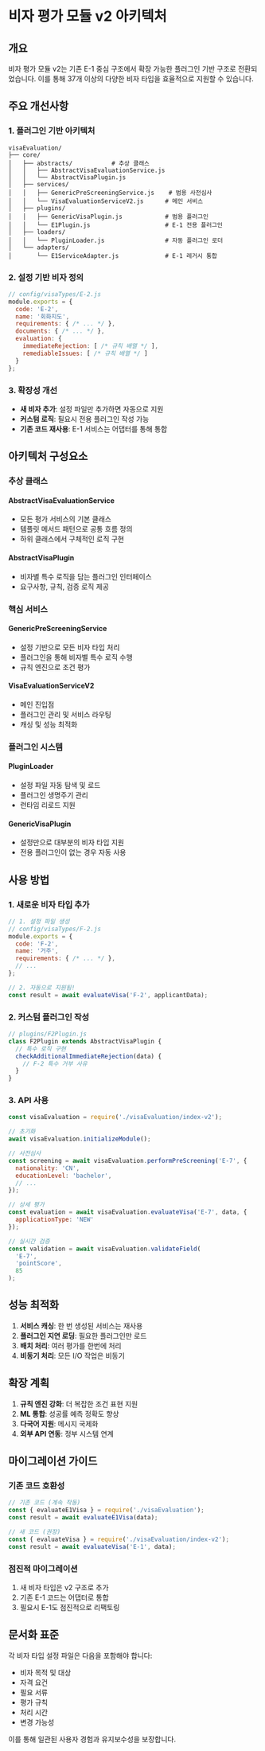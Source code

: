 # 비자 평가 모듈 v2 아키텍처

## 개요

비자 평가 모듈 v2는 기존 E-1 중심 구조에서 확장 가능한 플러그인 기반 구조로 전환되었습니다. 이를 통해 37개 이상의 다양한 비자 타입을 효율적으로 지원할 수 있습니다.

## 주요 개선사항

### 1. 플러그인 기반 아키텍처

```
visaEvaluation/
├── core/
│   ├── abstracts/           # 추상 클래스
│   │   ├── AbstractVisaEvaluationService.js
│   │   └── AbstractVisaPlugin.js
│   ├── services/
│   │   ├── GenericPreScreeningService.js    # 범용 사전심사
│   │   └── VisaEvaluationServiceV2.js      # 메인 서비스
│   ├── plugins/
│   │   ├── GenericVisaPlugin.js            # 범용 플러그인
│   │   └── E1Plugin.js                     # E-1 전용 플러그인
│   ├── loaders/
│   │   └── PluginLoader.js                 # 자동 플러그인 로더
│   └── adapters/
│       └── E1ServiceAdapter.js             # E-1 레거시 통합
```

### 2. 설정 기반 비자 정의

```javascript
// config/visaTypes/E-2.js
module.exports = {
  code: 'E-2',
  name: '회화지도',
  requirements: { /* ... */ },
  documents: { /* ... */ },
  evaluation: {
    immediateRejection: [ /* 규칙 배열 */ ],
    remediableIssues: [ /* 규칙 배열 */ ]
  }
};
```

### 3. 확장성 개선

- **새 비자 추가**: 설정 파일만 추가하면 자동으로 지원
- **커스텀 로직**: 필요시 전용 플러그인 작성 가능
- **기존 코드 재사용**: E-1 서비스는 어댑터를 통해 통합

## 아키텍처 구성요소

### 추상 클래스

#### AbstractVisaEvaluationService
- 모든 평가 서비스의 기본 클래스
- 템플릿 메서드 패턴으로 공통 흐름 정의
- 하위 클래스에서 구체적인 로직 구현

#### AbstractVisaPlugin
- 비자별 특수 로직을 담는 플러그인 인터페이스
- 요구사항, 규칙, 검증 로직 제공

### 핵심 서비스

#### GenericPreScreeningService
- 설정 기반으로 모든 비자 타입 처리
- 플러그인을 통해 비자별 특수 로직 수행
- 규칙 엔진으로 조건 평가

#### VisaEvaluationServiceV2
- 메인 진입점
- 플러그인 관리 및 서비스 라우팅
- 캐싱 및 성능 최적화

### 플러그인 시스템

#### PluginLoader
- 설정 파일 자동 탐색 및 로드
- 플러그인 생명주기 관리
- 런타임 리로드 지원

#### GenericVisaPlugin
- 설정만으로 대부분의 비자 타입 지원
- 전용 플러그인이 없는 경우 자동 사용

## 사용 방법

### 1. 새로운 비자 타입 추가

```javascript
// 1. 설정 파일 생성
// config/visaTypes/F-2.js
module.exports = {
  code: 'F-2',
  name: '거주',
  requirements: { /* ... */ },
  // ...
};

// 2. 자동으로 지원됨!
const result = await evaluateVisa('F-2', applicantData);
```

### 2. 커스텀 플러그인 작성

```javascript
// plugins/F2Plugin.js
class F2Plugin extends AbstractVisaPlugin {
  // 특수 로직 구현
  checkAdditionalImmediateRejection(data) {
    // F-2 특수 거부 사유
  }
}
```

### 3. API 사용

```javascript
const visaEvaluation = require('./visaEvaluation/index-v2');

// 초기화
await visaEvaluation.initializeModule();

// 사전심사
const screening = await visaEvaluation.performPreScreening('E-7', {
  nationality: 'CN',
  educationLevel: 'bachelor',
  // ...
});

// 상세 평가
const evaluation = await visaEvaluation.evaluateVisa('E-7', data, {
  applicationType: 'NEW'
});

// 실시간 검증
const validation = await visaEvaluation.validateField(
  'E-7', 
  'pointScore', 
  85
);
```

## 성능 최적화

1. **서비스 캐싱**: 한 번 생성된 서비스는 재사용
2. **플러그인 지연 로딩**: 필요한 플러그인만 로드
3. **배치 처리**: 여러 평가를 한번에 처리
4. **비동기 처리**: 모든 I/O 작업은 비동기

## 확장 계획

1. **규칙 엔진 강화**: 더 복잡한 조건 표현 지원
2. **ML 통합**: 성공률 예측 정확도 향상
3. **다국어 지원**: 메시지 국제화
4. **외부 API 연동**: 정부 시스템 연계

## 마이그레이션 가이드

### 기존 코드 호환성

```javascript
// 기존 코드 (계속 작동)
const { evaluateE1Visa } = require('./visaEvaluation');
const result = await evaluateE1Visa(data);

// 새 코드 (권장)
const { evaluateVisa } = require('./visaEvaluation/index-v2');
const result = await evaluateVisa('E-1', data);
```

### 점진적 마이그레이션

1. 새 비자 타입은 v2 구조로 추가
2. 기존 E-1 코드는 어댑터로 통합
3. 필요시 E-1도 점진적으로 리팩토링

## 문서화 표준

각 비자 타입 설정 파일은 다음을 포함해야 합니다:

- 비자 목적 및 대상
- 자격 요건
- 필요 서류
- 평가 규칙
- 처리 시간
- 변경 가능성

이를 통해 일관된 사용자 경험과 유지보수성을 보장합니다.